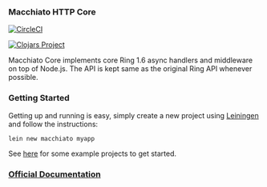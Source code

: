 ### Macchiato HTTP Core

[![CircleCI](https://circleci.com/gh/macchiato-framework/macchiato-core.svg?style=svg)](https://circleci.com/gh/macchiato-framework/macchiato-core)

[![Clojars Project](https://img.shields.io/clojars/v/macchiato/core.svg)](https://clojars.org/macchiato/core)


Macchiato Core implements core Ring 1.6 async handlers and middleware on top of Node.js. The API is kept same as the original Ring API whenever possible.

### Getting Started

Getting up and running is easy, simply create a new project using [Leiningen](http://leiningen.org/) and follow the instructions:

    lein new macchiato myapp

See [here](https://github.com/macchiato-framework/examples) for some example projects to get started.

### [Official Documentation](https://macchiato-framework.github.io/)
